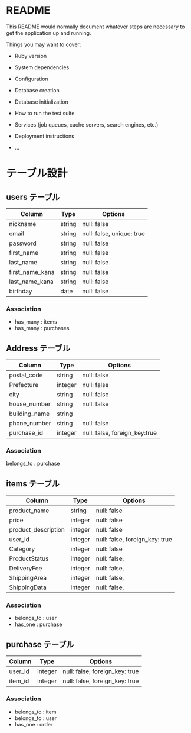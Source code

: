 # README

This README would normally document whatever steps are necessary to get the
application up and running.

Things you may want to cover:

* Ruby version

* System dependencies

* Configuration

* Database creation

* Database initialization

* How to run the test suite

* Services (job queues, cache servers, search engines, etc.)

* Deployment instructions

* ...

# テーブル設計

## users テーブル

| Column          | Type   | Options     |
| --------------- | ------ | ----------- |
| nickname        | string | null: false |
| email           | string | null: false, unique: true |
| password        | string | null: false |
| first_name      | string | null: false |
| last_name       | string | null: false |
| first_name_kana | string | null: false |
| last_name_kana  | string | null: false |
| birthday        | date   | null: false |



### Association

- has_many : items
- has_many : purchases

## Address テーブル

| Column          | Type    | Options                         |
| --------------- | ------  | ------------------------------- |
| postal_code     | string  | null: false                     |
| Prefecture      | integer | null: false                     |
| city            | string  | null: false                     |
| house_number    | string  | null: false                     |
| building_name   | string  |                                 |
| phone_number    | string  | null: false                     |
| purchase_id     | integer | null: false, foreign_key:true   |


### Association
belongs_to : purchase




## items テーブル

| Column               | Type       | Options                        |
| -------------------- | ---------- | ------------------------------ |
| product_name         | string     | null: false                    |
| price                | integer    | null: false                    |
| product_description  | integer    | null: false                    |
| user_id              | integer    | null: false, foreign_key: true |
| Category             | integer    | null: false                    |
| ProductStatus        | integer    | null: false,                   |
| DeliveryFee          | integer    | null: false,                   |
| ShippingArea         | integer    | null: false,                   |
| ShippingData         | integer    | null: false,                   |


### Association

- belongs_to : user
- has_one : purchase


## purchase テーブル

| Column         | Type    | Options                        |
| -------------- | ------- | ------------------------------ |
| user_id        | integer | null: false, foreign_key: true |
| item_id        | integer | null: false, foreign_key: true |


### Association

- belongs_to : item
- belongs_to : user
- has_one : order